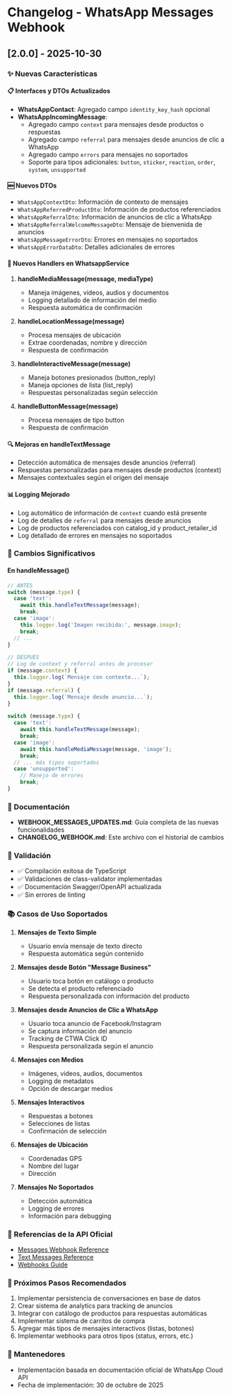 # Changelog - WhatsApp Messages Webhook

## [2.0.0] - 2025-10-30

### ✨ Nuevas Características

#### 📋 Interfaces y DTOs Actualizados

- **WhatsAppContact**: Agregado campo `identity_key_hash` opcional
- **WhatsAppIncomingMessage**: 
  - Agregado campo `context` para mensajes desde productos o respuestas
  - Agregado campo `referral` para mensajes desde anuncios de clic a WhatsApp
  - Agregado campo `errors` para mensajes no soportados
  - Soporte para tipos adicionales: `button`, `sticker`, `reaction`, `order`, `system`, `unsupported`

#### 🆕 Nuevos DTOs

- `WhatsAppContextDto`: Información de contexto de mensajes
- `WhatsAppReferredProductDto`: Información de productos referenciados
- `WhatsAppReferralDto`: Información de anuncios de clic a WhatsApp
- `WhatsAppReferralWelcomeMessageDto`: Mensaje de bienvenida de anuncios
- `WhatsAppMessageErrorDto`: Errores en mensajes no soportados
- `WhatsAppErrorDataDto`: Detalles adicionales de errores

#### 🔧 Nuevos Handlers en WhatsappService

1. **handleMediaMessage(message, mediaType)**
   - Maneja imágenes, videos, audios y documentos
   - Logging detallado de información del medio
   - Respuesta automática de confirmación

2. **handleLocationMessage(message)**
   - Procesa mensajes de ubicación
   - Extrae coordenadas, nombre y dirección
   - Respuesta de confirmación

3. **handleInteractiveMessage(message)**
   - Maneja botones presionados (button_reply)
   - Maneja opciones de lista (list_reply)
   - Respuestas personalizadas según selección

4. **handleButtonMessage(message)**
   - Procesa mensajes de tipo button
   - Respuesta de confirmación

#### 🔍 Mejoras en handleTextMessage

- Detección automática de mensajes desde anuncios (referral)
- Respuestas personalizadas para mensajes desde productos (context)
- Mensajes contextuales según el origen del mensaje

#### 📊 Logging Mejorado

- Log automático de información de `context` cuando está presente
- Log de detalles de `referral` para mensajes desde anuncios
- Log de productos referenciados con catalog_id y product_retailer_id
- Log detallado de errores en mensajes no soportados

### 🔄 Cambios Significativos

#### En handleMessage()

```typescript
// ANTES
switch (message.type) {
  case 'text':
    await this.handleTextMessage(message);
    break;
  case 'image':
    this.logger.log('Imagen recibida:', message.image);
    break;
  // ...
}

// DESPUÉS
// Log de context y referral antes de procesar
if (message.context) {
  this.logger.log(`Mensaje con contexto...`);
}
if (message.referral) {
  this.logger.log(`Mensaje desde anuncio...`);
}

switch (message.type) {
  case 'text':
    await this.handleTextMessage(message);
    break;
  case 'image':
    await this.handleMediaMessage(message, 'image');
    break;
  // ... más tipos soportados
  case 'unsupported':
    // Manejo de errores
    break;
}
```

### 📝 Documentación

- **WEBHOOK_MESSAGES_UPDATES.md**: Guía completa de las nuevas funcionalidades
- **CHANGELOG_WEBHOOK.md**: Este archivo con el historial de cambios

### 🧪 Validación

- ✅ Compilación exitosa de TypeScript
- ✅ Validaciones de class-validator implementadas
- ✅ Documentación Swagger/OpenAPI actualizada
- ✅ Sin errores de linting

### 📚 Casos de Uso Soportados

1. **Mensajes de Texto Simple**
   - Usuario envía mensaje de texto directo
   - Respuesta automática según contenido

2. **Mensajes desde Botón "Message Business"**
   - Usuario toca botón en catálogo o producto
   - Se detecta el producto referenciado
   - Respuesta personalizada con información del producto

3. **Mensajes desde Anuncios de Clic a WhatsApp**
   - Usuario toca anuncio de Facebook/Instagram
   - Se captura información del anuncio
   - Tracking de CTWA Click ID
   - Respuesta personalizada según el anuncio

4. **Mensajes con Medios**
   - Imágenes, videos, audios, documentos
   - Logging de metadatos
   - Opción de descargar medios

5. **Mensajes Interactivos**
   - Respuestas a botones
   - Selecciones de listas
   - Confirmación de selección

6. **Mensajes de Ubicación**
   - Coordenadas GPS
   - Nombre del lugar
   - Dirección

7. **Mensajes No Soportados**
   - Detección automática
   - Logging de errores
   - Información para debugging

### 🔗 Referencias de la API Oficial

- [Messages Webhook Reference](https://developers.facebook.com/docs/whatsapp/cloud-api/webhooks/reference/messages)
- [Text Messages Reference](https://developers.facebook.com/docs/whatsapp/cloud-api/webhooks/reference/messages/text)
- [Webhooks Guide](https://developers.facebook.com/docs/whatsapp/cloud-api/guides/set-up-webhooks)

### 🚀 Próximos Pasos Recomendados

1. Implementar persistencia de conversaciones en base de datos
2. Crear sistema de analytics para tracking de anuncios
3. Integrar con catálogo de productos para respuestas automáticas
4. Implementar sistema de carritos de compra
5. Agregar más tipos de mensajes interactivos (listas, botones)
6. Implementar webhooks para otros tipos (status, errors, etc.)

### 👥 Mantenedores

- Implementación basada en documentación oficial de WhatsApp Cloud API
- Fecha de implementación: 30 de octubre de 2025
